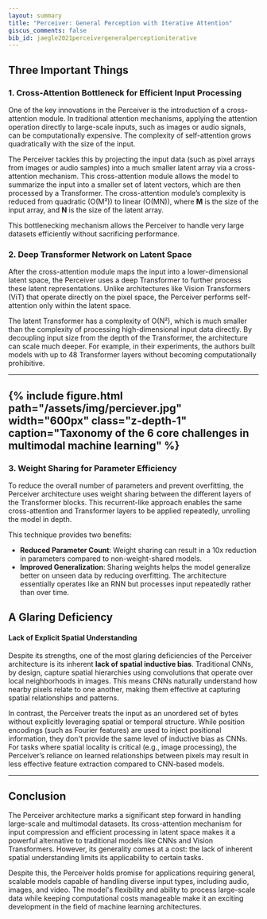 ```yaml
---
layout: summary
title: "Perceiver: General Perception with Iterative Attention"
giscus_comments: false
bib_id: jaegle2021perceivergeneralperceptioniterative
---
```


## Three Important Things

### 1. Cross-Attention Bottleneck for Efficient Input Processing

One of the key innovations in the Perceiver is the introduction of a cross-attention module. In traditional attention mechanisms, applying the attention operation directly to large-scale inputs, such as images or audio signals, can be computationally expensive. The complexity of self-attention grows quadratically with the size of the input.

The Perceiver tackles this by projecting the input data (such as pixel arrays from images or audio samples) into a much smaller latent array via a cross-attention mechanism. This cross-attention module allows the model to summarize the input into a smaller set of latent vectors, which are then processed by a Transformer. The cross-attention module’s complexity is reduced from quadratic (O(M²)) to linear (O(MN)), where **M** is the size of the input array, and **N** is the size of the latent array.

This bottlenecking mechanism allows the Perceiver to handle very large datasets efficiently without sacrificing performance.

### 2. Deep Transformer Network on Latent Space

After the cross-attention module maps the input into a lower-dimensional latent space, the Perceiver uses a deep Transformer to further process these latent representations. Unlike architectures like Vision Transformers (ViT) that operate directly on the pixel space, the Perceiver performs self-attention only within the latent space. 

The latent Transformer has a complexity of O(N²), which is much smaller than the complexity of processing high-dimensional input data directly. By decoupling input size from the depth of the Transformer, the architecture can scale much deeper. For example, in their experiments, the authors built models with up to 48 Transformer layers without becoming computationally prohibitive.

---
{% include figure.html 
    path="/assets/img/perciever.jpg"
    width="600px"
    class="z-depth-1"
    caption="Taxonomy of the 6 core challenges in multimodal machine learning"
%}
---

### 3. Weight Sharing for Parameter Efficiency

To reduce the overall number of parameters and prevent overfitting, the Perceiver architecture uses weight sharing between the different layers of the Transformer blocks. This recurrent-like approach enables the same cross-attention and Transformer layers to be applied repeatedly, unrolling the model in depth.

This technique provides two benefits:
- **Reduced Parameter Count**: Weight sharing can result in a 10x reduction in parameters compared to non-weight-shared models.
- **Improved Generalization**: Sharing weights helps the model generalize better on unseen data by reducing overfitting. The architecture essentially operates like an RNN but processes input repeatedly rather than over time.

## A Glaring Deficiency

#### Lack of Explicit Spatial Understanding

Despite its strengths, one of the most glaring deficiencies of the Perceiver architecture is its inherent **lack of spatial inductive bias**. Traditional CNNs, by design, capture spatial hierarchies using convolutions that operate over local neighborhoods in images. This means CNNs naturally understand how nearby pixels relate to one another, making them effective at capturing spatial relationships and patterns.

In contrast, the Perceiver treats the input as an unordered set of bytes without explicitly leveraging spatial or temporal structure. While position encodings (such as Fourier features) are used to inject positional information, they don't provide the same level of inductive bias as CNNs. For tasks where spatial locality is critical (e.g., image processing), the Perceiver’s reliance on learned relationships between pixels may result in less effective feature extraction compared to CNN-based models.

---

## Conclusion

The Perceiver architecture marks a significant step forward in handling large-scale and multimodal datasets. Its cross-attention mechanism for input compression and efficient processing in latent space makes it a powerful alternative to traditional models like CNNs and Vision Transformers. However, its generality comes at a cost: the lack of inherent spatial understanding limits its applicability to certain tasks.

Despite this, the Perceiver holds promise for applications requiring general, scalable models capable of handling diverse input types, including audio, images, and video. The model's flexibility and ability to process large-scale data while keeping computational costs manageable make it an exciting development in the field of machine learning architectures.
